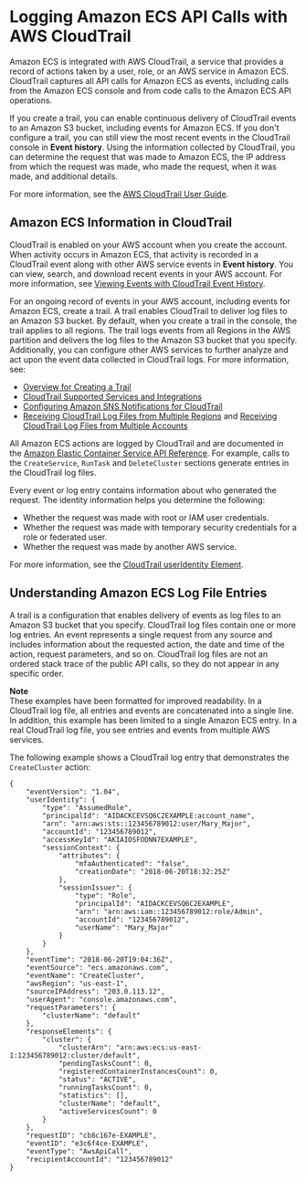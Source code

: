 # Logging Amazon ECS API Calls with AWS CloudTrail<a name="logging-using-cloudtrail"></a>

Amazon ECS is integrated with AWS CloudTrail, a service that provides a record of actions taken by a user, role, or an AWS service in Amazon ECS\. CloudTrail captures all API calls for Amazon ECS as events, including calls from the Amazon ECS console and from code calls to the Amazon ECS API operations\. 

If you create a trail, you can enable continuous delivery of CloudTrail events to an Amazon S3 bucket, including events for Amazon ECS\. If you don't configure a trail, you can still view the most recent events in the CloudTrail console in **Event history**\. Using the information collected by CloudTrail, you can determine the request that was made to Amazon ECS, the IP address from which the request was made, who made the request, when it was made, and additional details\. 

For more information, see the [AWS CloudTrail User Guide](https://docs.aws.amazon.com/awscloudtrail/latest/userguide/)\.

## Amazon ECS Information in CloudTrail<a name="service-name-info-in-cloudtrail"></a>

CloudTrail is enabled on your AWS account when you create the account\. When activity occurs in Amazon ECS, that activity is recorded in a CloudTrail event along with other AWS service events in **Event history**\. You can view, search, and download recent events in your AWS account\. For more information, see [Viewing Events with CloudTrail Event History](https://docs.aws.amazon.com/awscloudtrail/latest/userguide/view-cloudtrail-events.html)\. 

For an ongoing record of events in your AWS account, including events for Amazon ECS, create a trail\. A trail enables CloudTrail to deliver log files to an Amazon S3 bucket\. By default, when you create a trail in the console, the trail applies to all regions\. The trail logs events from all Regions in the AWS partition and delivers the log files to the Amazon S3 bucket that you specify\. Additionally, you can configure other AWS services to further analyze and act upon the event data collected in CloudTrail logs\. For more information, see: 
+ [Overview for Creating a Trail](https://docs.aws.amazon.com/awscloudtrail/latest/userguide/cloudtrail-create-and-update-a-trail.html)
+ [CloudTrail Supported Services and Integrations](https://docs.aws.amazon.com/awscloudtrail/latest/userguide/cloudtrail-aws-service-specific-topics.html#cloudtrail-aws-service-specific-topics-integrations)
+ [Configuring Amazon SNS Notifications for CloudTrail](https://docs.aws.amazon.com/awscloudtrail/latest/userguide/getting_notifications_top_level.html)
+ [Receiving CloudTrail Log Files from Multiple Regions](https://docs.aws.amazon.com/awscloudtrail/latest/userguide/receive-cloudtrail-log-files-from-multiple-regions.html) and [Receiving CloudTrail Log Files from Multiple Accounts](https://docs.aws.amazon.com/awscloudtrail/latest/userguide/cloudtrail-receive-logs-from-multiple-accounts.html)

All Amazon ECS actions are logged by CloudTrail and are documented in the [Amazon Elastic Container Service API Reference](https://docs.aws.amazon.com/AmazonECS/latest/APIReference/)\. For example, calls to the `CreateService`, `RunTask` and `DeleteCluster` sections generate entries in the CloudTrail log files\.

Every event or log entry contains information about who generated the request\. The identity information helps you determine the following:
+ Whether the request was made with root or IAM user credentials\.
+ Whether the request was made with temporary security credentials for a role or federated user\.
+ Whether the request was made by another AWS service\.

For more information, see the [CloudTrail userIdentity Element](https://docs.aws.amazon.com/awscloudtrail/latest/userguide/cloudtrail-event-reference-user-identity.html)\.

## Understanding Amazon ECS Log File Entries<a name="understanding-service-name-entries"></a>

A trail is a configuration that enables delivery of events as log files to an Amazon S3 bucket that you specify\. CloudTrail log files contain one or more log entries\. An event represents a single request from any source and includes information about the requested action, the date and time of the action, request parameters, and so on\. CloudTrail log files are not an ordered stack trace of the public API calls, so they do not appear in any specific order\. 

**Note**  
These examples have been formatted for improved readability\. In a CloudTrail log file, all entries and events are concatenated into a single line\. In addition, this example has been limited to a single Amazon ECS entry\. In a real CloudTrail log file, you see entries and events from multiple AWS services\.

The following example shows a CloudTrail log entry that demonstrates the `CreateCluster` action:

```
{
    "eventVersion": "1.04",
    "userIdentity": {
        "type": "AssumedRole",
        "principalId": "AIDACKCEVSQ6C2EXAMPLE:account_name",
        "arn": "arn:aws:sts::123456789012:user/Mary_Major",
        "accountId": "123456789012",
        "accessKeyId": "AKIAIOSFODNN7EXAMPLE",
        "sessionContext": {
            "attributes": {
                "mfaAuthenticated": "false",
                "creationDate": "2018-06-20T18:32:25Z"
            },
            "sessionIssuer": {
                "type": "Role",
                "principalId": "AIDACKCEVSQ6C2EXAMPLE",
                "arn": "arn:aws:iam::123456789012:role/Admin",
                "accountId": "123456789012",
                "userName": "Mary_Major"
            }
        }
    },
    "eventTime": "2018-06-20T19:04:36Z",
    "eventSource": "ecs.amazonaws.com",
    "eventName": "CreateCluster",
    "awsRegion": "us-east-1",
    "sourceIPAddress": "203.0.113.12",
    "userAgent": "console.amazonaws.com",
    "requestParameters": {
        "clusterName": "default"
    },
    "responseElements": {
        "cluster": {
            "clusterArn": "arn:aws:ecs:us-east-1:123456789012:cluster/default",
            "pendingTasksCount": 0,
            "registeredContainerInstancesCount": 0,
            "status": "ACTIVE",
            "runningTasksCount": 0,
            "statistics": [],
            "clusterName": "default",
            "activeServicesCount": 0
        }
    },
    "requestID": "cb8c167e-EXAMPLE",
    "eventID": "e3c6f4ce-EXAMPLE",
    "eventType": "AwsApiCall",
    "recipientAccountId": "123456789012"
}
```